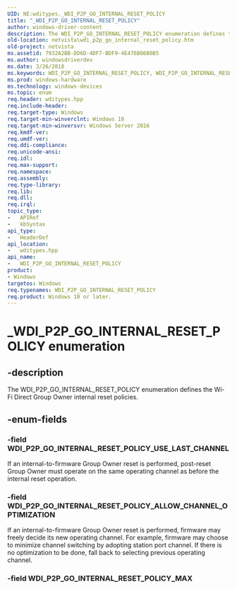 ```yaml
---
UID: NE:wditypes._WDI_P2P_GO_INTERNAL_RESET_POLICY
title: "_WDI_P2P_GO_INTERNAL_RESET_POLICY"
author: windows-driver-content
description: The WDI_P2P_GO_INTERNAL_RESET_POLICY enumeration defines the Wi-Fi Direct Group Owner internal reset policies.
old-location: netvista\wdi_p2p_go_internal_reset_policy.htm
old-project: netvista
ms.assetid: 7932A2BB-DD6D-4DF7-BDF9-4E476B06B0B5
ms.author: windowsdriverdev
ms.date: 3/26/2018
ms.keywords: WDI_P2P_GO_INTERNAL_RESET_POLICY, WDI_P2P_GO_INTERNAL_RESET_POLICY enumeration [Device and Driver Installation], WDI_P2P_GO_INTERNAL_RESET_POLICY_ALLOW_CHANNEL_OPTIMIZATION, WDI_P2P_GO_INTERNAL_RESET_POLICY_USE_LAST_CHANNEL, _WDI_P2P_GO_INTERNAL_RESET_POLICY, netvista.wdi_p2p_go_internal_reset_policy, netvista.wifi_p2p_go_internal_reset_policy, wditypes/WDI_P2P_GO_INTERNAL_RESET_POLICY, wditypes/WDI_P2P_GO_INTERNAL_RESET_POLICY_ALLOW_CHANNEL_OPTIMIZATION, wditypes/WDI_P2P_GO_INTERNAL_RESET_POLICY_USE_LAST_CHANNEL
ms.prod: windows-hardware
ms.technology: windows-devices
ms.topic: enum
req.header: wditypes.hpp
req.include-header: 
req.target-type: Windows
req.target-min-winverclnt: Windows 10
req.target-min-winversvr: Windows Server 2016
req.kmdf-ver: 
req.umdf-ver: 
req.ddi-compliance: 
req.unicode-ansi: 
req.idl: 
req.max-support: 
req.namespace: 
req.assembly: 
req.type-library: 
req.lib: 
req.dll: 
req.irql: 
topic_type:
-	APIRef
-	kbSyntax
api_type:
-	HeaderDef
api_location:
-	wditypes.hpp
api_name:
-	WDI_P2P_GO_INTERNAL_RESET_POLICY
product:
- Windows
targetos: Windows
req.typenames: WDI_P2P_GO_INTERNAL_RESET_POLICY
req.product: Windows 10 or later.
---
```


# _WDI_P2P_GO_INTERNAL_RESET_POLICY enumeration


## -description


The WDI_P2P_GO_INTERNAL_RESET_POLICY enumeration defines the Wi-Fi Direct Group Owner internal reset policies.


## -enum-fields




### -field WDI_P2P_GO_INTERNAL_RESET_POLICY_USE_LAST_CHANNEL

If an internal-to-firmware Group Owner reset is performed, post-reset Group Owner must operate on the same operating channel as before the internal reset operation.


### -field WDI_P2P_GO_INTERNAL_RESET_POLICY_ALLOW_CHANNEL_OPTIMIZATION

If an internal-to-firmware Group Owner reset is performed, firmware may freely decide its new operating channel. For example, firmware may choose to minimize channel switching by adopting station port channel. If there is no optimization to be done, fall back to selecting previous operating channel.


### -field WDI_P2P_GO_INTERNAL_RESET_POLICY_MAX



